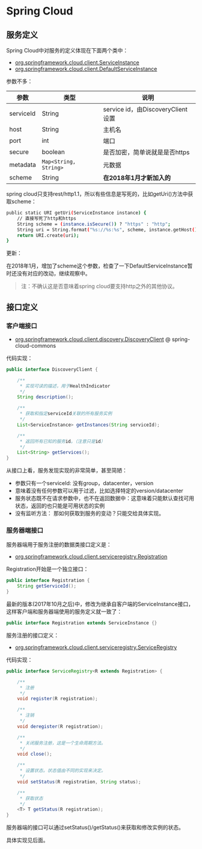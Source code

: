 # Spring Cloud

## 服务定义

Spring Cloud中对服务的定义体现在下面两个类中：

- [org.springframework.cloud.client.ServiceInstance](https://github.com/spring-cloud/spring-cloud-commons/blob/master/spring-cloud-commons/src/main/java/org/springframework/cloud/client/ServiceInstance.java)
- [org.springframework.cloud.client.DefaultServiceInstance](https://github.com/spring-cloud/spring-cloud-commons/blob/master/spring-cloud-commons/src/main/java/org/springframework/cloud/client/DefaultServiceInstance.java)

参数不多：

| 参数 | 类型 | 说明 |
|--------|--------|--------|
|    serviceId    |    String    |   service id，由DiscoveryClient设置     |
|    host    |    String    |    主机名    |
|    port    |    int    |    端口    |
|    secure    |    boolean    |    是否加密，简单说就是是否https    |
|    metadata    |    `Map<String, String>`    |    元数据    |
|    scheme    |    String    |    **在2018年1月才新加入的**    |

spring cloud只支持rest/http1.1，所以有些信息是写死的，比如getUri()方法中获取scheme：

```bash
public static URI getUri(ServiceInstance instance) {
	// 直接写死了http和https
    String scheme = (instance.isSecure()) ? "https" : "http";
    String uri = String.format("%s://%s:%s", scheme, instance.getHost(), instance.getPort());
    return URI.create(uri);
}
```

更新：

在2018年1月，增加了scheme这个参数，检查了一下DefaultServiceInstance暂时还没有对应的改动，继续观察中。

> 注：不确认这是否意味着spring cloud要支持http之外的其他协议。

## 接口定义

### 客户端接口

- [org.springframework.cloud.client.discovery.DiscoveryClient](https://github.com/spring-cloud/spring-cloud-commons/blob/master/spring-cloud-commons/src/main/java/org/springframework/cloud/client/discovery/DiscoveryClient.java) @ spring-cloud-commons

代码实现：

```java
public interface DiscoveryClient {

	/**
	 * 实现可读的描述，用于HealthIndicator
	 */
	String description();

	/**
	 * 获取和指定serviceId关联的所有服务实例
	 */
	List<ServiceInstance> getInstances(String serviceId);

	/**
	 * 返回所有已知的服务id。（注意只是id）
	 */
	List<String> getServices();
}
```

从接口上看，服务发现实现的非常简单，甚至简陋：

- 参数只有一个serviceId: 没有group，datacenter，version
- 意味着没有任何参数可以用于过滤，比如选择特定的version/datacenter
- 服务状态既不在请求参数中，也不在返回数据中：这意味着只能默认查找可用状态，返回的也只能是可用状态的实例
- 没有监听方法： 那如何获取到服务的变动？只能交给具体实现。

### 服务器端接口

服务器端用于服务注册的数据类接口定义是：

- [org.springframework.cloud.client.serviceregistry.Registration](https://github.com/spring-cloud/spring-cloud-commons/blob/master/spring-cloud-commons/src/main/java/org/springframework/cloud/client/serviceregistry/Registration.java)

Registration开始是一个独立接口：

```java
public interface Registration {
	String getServiceId();
}
```

最新的版本(2017年10月之后)中，修改为继承自客户端的ServiceInstance接口，这样客户端和服务器端使用的服务定义就一致了：

```java
public interface Registration extends ServiceInstance {}
```

服务注册的接口定义：

- [org.springframework.cloud.client.serviceregistry.ServiceRegistry](https://github.com/spring-cloud/spring-cloud-commons/blob/master/spring-cloud-commons/src/main/java/org/springframework/cloud/client/serviceregistry/ServiceRegistry.java)

代码实现：

```java
public interface ServiceRegistry<R extends Registration> {

	/**
	 * 注册
	 */
	void register(R registration);

	/**
	 * 注销
	 */
	void deregister(R registration);

	/**
	 * 关闭服务注册，这是一个生命周期方法。
	 */
	void close();

	/**
	 * 设置状态。状态值由不同的实现来决定。
	 */
	void setStatus(R registration, String status);

	/**
	 * 获取状态
	 */
	<T> T getStatus(R registration);
}
```

服务器端的接口可以通过setStatus()/getStatus()来获取和修改实例的状态。

具体实现见后面。
